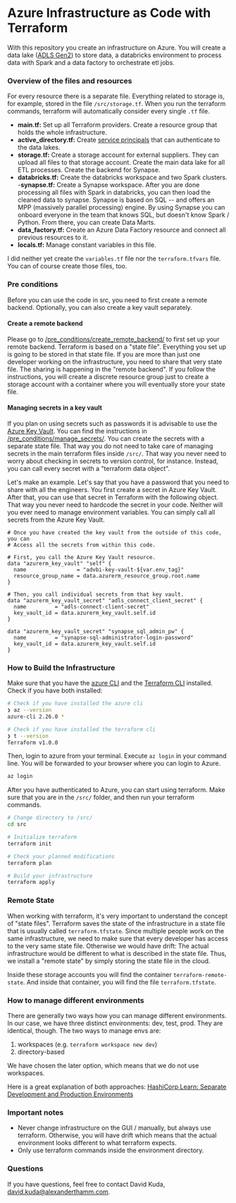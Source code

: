 # Azure Infrastructure as Code with Terraform

With this repository you create an infrastructure on Azure. You will create a data lake ([ADLS Gen2](https://docs.microsoft.com/en-us/azure/storage/blobs/data-lake-storage-introduction)) to store data, a databricks environment to process data with Spark and a data factory to orchestrate etl jobs. 

### Overview of the files and resources

For every resource there is a separate file. Everything related to storage is, for example, stored in the file `/src/storage.tf`. When you run the terraform commands, terraform will automatically consider every single `.tf` file. 

- __main.tf:__ Set up all Terraform providers. Create a resource group that holds the whole infrastructure.
- __active_directory.tf:__ Create [service principals](https://docs.microsoft.com/en-us/azure/active-directory/develop/app-objects-and-service-principals) that can authenticate to the data lakes.
- __storage.tf:__ Create a storage account for external suppliers. They can upload all files to that storage account. Create the main data lake for all ETL processes. Create the backend for Synapse.
- __databricks.tf:__ Create the databricks workspace and two Spark clusters.
-__synapse.tf:__ Create a Synapse workspace. After you are done processing all files with Spark in databricks, you can then load the cleaned data to synapse. Synapse is based on SQL -- and offers an MPP (massively parallel processing) engine. By using Synapse you can onboard everyone in the team that knows SQL, but doesn't know Spark / Python. From there, you can create Data Marts. 
- __data_factory.tf:__ Create an Azure Data Factory resource and connect all previous resources to it.
- __locals.tf:__ Manage constant variables in this file. 

I did neither yet create the `variables.tf` file nor the `terraform.tfvars` file. You can of course create those files, too. 

### Pre conditions

Before you can use the code in src, you need to first create a remote backend. Optionally, you can also create a key vault separately. 

#### Create a remote backend

Please go to [/pre_conditions/create_remote_backend/](./pre_conditions/create_remote_backend/README.md) to first set up your remote backend. Terraform is based on a "state file". Everything you set up is going to be stored in that state file. If you are more than just one developer working on the infrastructure, you need to share that very state file. The sharing is happening in the "remote backend". If you follow the instructions, you will create a discrete resource group just to create a storage account with a container where you will eventually store your state file. 

#### Managing secrets in a key vault

If you plan on using secrets such as passwords it is advisable to use the [Azure Key Vault](https://azure.microsoft.com/en-us/services/key-vault/). You can find the instructions in [/pre_conditions/manage_secrets/](./pre_conditions/manage_secrets/README.md). You can create the secrets with a separate state file. That way you do not need to take care of managing secrets in the main terraform files inside `/src/`. That way you never need to worry about checking in secrets to version control, for instance. Instead, you can call every secret with a "terraform data object".

Let's make an example. Let's say that you have a password that you need to share with all the engineers. You first create a secret in Azure Key Vault. After that, you can use that secret in Terraform with the following object. That way you never need to hardcode the secret in your code. Neither will you ever need to manage environment variables. You can simply call all secrets from the Azure Key Vault. 

```hcl
# Once you have created the key vault from the outside of this code, you can
# Access all the secrets from within this code. 

# First, you call the Azure Key Vault resource.
data "azurerm_key_vault" "self" {
  name                = "advbi-key-vault-${var.env_tag}"
  resource_group_name = data.azurerm_resource_group.root.name
}

# Then, you call individual secrets from that key vault.
data "azurerm_key_vault_secret" "adls_connect_client_secret" {
  name         = "adls-connect-client-secret"
  key_vault_id = data.azurerm_key_vault.self.id
}

data "azurerm_key_vault_secret" "synapse_sql_admin_pw" {
  name         = "synapse-sql-administrator-login-password"
  key_vault_id = data.azurerm_key_vault.self.id
}
```

### How to Build the Infrastructure

Make sure that you have the [azure CLI](https://docs.microsoft.com/en-us/cli/azure/install-azure-cli) and the [Terraform CLI](https://learn.hashicorp.com/tutorials/terraform/install-cli) installed. Check if you have both installed:

```zsh
# Check if you have installed the azure cli
❯ az --version
azure-cli 2.26.0 *

# Check if you have installed the terraform cli
❯ t --version
Terraform v1.0.0
```

Then, login to azure from your terminal. Execute `az login` in your command line. You will be forwarded to your browser where you can login to Azure. 

```zsh
az login
```

After you have authenticated to Azure, you can start using terraform. Make sure that you are in the `/src/` folder, and then run your terraform commands. 

```zsh
# Change directory to /src/
cd src

# Initialize terraform
terraform init

# Check your planned modifications
terraform plan

# Build your infrastructure
terraform apply
```

### Remote State

When working with terraform, it's very important to understand the concept of "state files". Terraform saves the state of the infrastructure in a state file that is usually called `terraform.tfstate`. Since multiple people work on the same infrastructure, we need to make sure that every developer has access to the very same state file. Otherwise we would have drift: The actual infrastructure would be different to what is described in the state file. Thus, we install a "remote state" by simply storing the state file in the cloud. 

Inside these storage accounts you will find the container `terraform-remote-state`. And inside that container, you will find the file `terraform.tfstate`. 

### How to manage different environments

There are generally two ways how you can manage different environments. In our case, we have three distinct environments: dev, test, prod. They are identical, though. The two ways to manage envs are:

1. workspaces (e.g. `terraform workspace new dev`)
2. directory-based

We have chosen the later option, which means that we do not use workspaces. 

Here is a great explanation of both approaches: [HashiCorp Learn: Separate Development and Production Environments](https://learn.hashicorp.com/tutorials/terraform/organize-configuration?in=terraform/modules)

### Important notes

- Never change infrastructure on the GUI / manually, but always use terraform. Otherwise, you will have drift which means that the actual environment looks different to what terraform expects.
- Only use terraform commands inside the environment directory.

### Questions

If you have questions, feel free to contact David Kuda, david.kuda@alexanderthamm.com. 